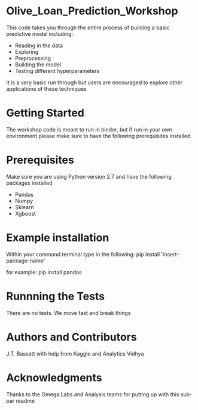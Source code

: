 # Olive_Loan_Prediction_Workshop
This code takes you through the entire process of building a basic predictive model including:
- Reading in the data
- Exploring
- Preprocessing
- Building the model
- Testing different hyperparameters

It is a very basic run through but users are encouraged to explore other applications of these techniques

# Getting Started
The workshop code is meant to run in binder, but if run in your own environment please make sure to have the following prerequisites installed.

# Prerequisites
Make sure you are using Python version 2.7 and have the following packages installed
- Pandas
- Numpy
- Sklearn
- Xgboost

# Example installation
Within your command terminal type in the following:
pip install 'insert-package-name'

for example:
pip install pandas

# Runnning the Tests
There are no tests. We move fast and break things

# Authors and Contributors
J.T. Bassett with help from Kaggle and Analytics Vidhya

# Acknowledgments
Thanks to the Omega Labs and Analysis teams for putting up with this sub-par readme
